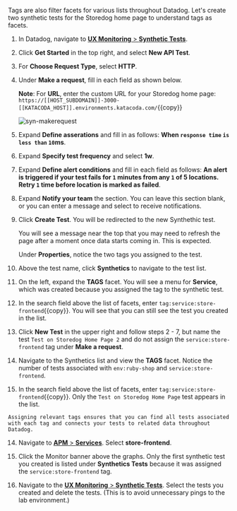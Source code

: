 Tags are also filter facets for various lists throughout Datadog. Let's create two synthetic tests for the Storedog home page to understand tags as facets.  

1. In Datadog, navigate to <a href="https://app.datadoghq.com/synthetics/list" target="_datadog">**UX Monitoring** > **Synthetic Tests**</a>.

2. Click **Get Started** in the top right, and select **New API Test**. 

3. For **Choose Request Type**, select **HTTP**.

4. Under **Make a request**, fill in each field as shown below. <p> **Note**: For **URL**, enter the custom URL for your Storedog home page: `https://[[HOST_SUBDOMAIN]]-3000-[[KATACODA_HOST]].environments.katacoda.com/`{{copy}} <p>![syn-makerequest](apptagging/assets/syn-makerequest.png)

5. Expand **Define asserations** and fill in as follows: **When `response time` `is less than` `10`ms**.

6. Expand **Specify test frequency** and select **1w**.

5. Expand **Define alert conditions** and fill in each field as follows: **An alert is triggered if your test fails for `1` minutes from any `1` of 5 locations. Retry  `1` time before location is marked as failed**.

6. Expand **Notify your team** the section. You can leave this section blank, or you can enter a message and select to receive notifications.

7. Click **Create Test**. You will be redirected to the new Synthethic test. 

    You will see a message near the top that you may need to refresh the page after a moment once data starts coming in. This is expected. 

    Under **Properties**, notice the two tags you assigned to the test.

8. Above the test name, click **Synthetics** to navigate to the test list.

9. On the left, expand the **TAGS** facet. You will see a menu for **Service**, which was created because you assigned the tag to the synthetic test.

10. In the search field above the list of facets, enter `tag:service:store-frontend`{{copy}}. You will see that you can still see the test you created in the list.

11. Click **New Test** in the upper right and follow steps 2 - 7, but name the test `Test on Storedog Home Page 2` and do not assign the `service:store-frontend` tag under **Make a request**.

12. Navigate to the Synthetics list and view the **TAGS** facet. Notice the number of tests associated with `env:ruby-shop` and `service:store-frontend`.

13.  In the search field above the list of facets, enter `tag:service:store-frontend`{{copy}}. Only the `Test on Storedog Home Page` test appears in the list.

    Assigning relevant tags ensures that you can find all tests associated with each tag and connects your tests to related data throughout Datadog.

14. Navigate to <a href="https://app.datadoghq.com/apm/services" target="_datadog">**APM** > **Services**</a>. Select **store-frontend**.

15. Click the Monitor banner above the graphs. Only the first synthetic test you created is listed under **Synthetics Tests** because it was assigned the `service:store-frontend` tag.

16. Navigate to the <a href="https://app.datadoghq.com/synthetics/list" target="_datadog">**UX Monitoring** > **Synthetic Tests**</a>. Select the tests you created and delete the tests. (This is to avoid unnecessary pings to the lab environment.)

